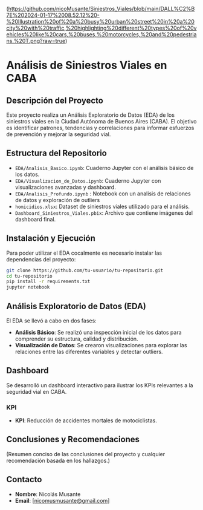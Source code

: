 (https://github.com/nicoMusante/Siniestros_Viales/blob/main/DALL%C2%B7E%202024-01-17%2008.52.12%20-%20Illustration%20of%20a%20busy%20urban%20street%20in%20a%20city%20with%20traffic,%20highlighting%20different%20types%20of%20vehicles%20like%20cars,%20buses,%20motorcycles,%20and%20pedestrians.%20T.png?raw=true)

# Análisis de Siniestros Viales en CABA

## Descripción del Proyecto

Este proyecto realiza un Análisis Exploratorio de Datos (EDA) de los siniestros viales en la Ciudad Autónoma de Buenos Aires (CABA). El objetivo es identificar patrones, tendencias y correlaciones para informar esfuerzos de prevención y mejorar la seguridad vial.

## Estructura del Repositorio

- `EDA/Analisis_Basico.ipynb`: Cuaderno Jupyter con el análisis básico de los datos.
- `EDA/Visualizacion_de_Datos.ipynb`: Cuaderno Jupyter con visualizaciones avanzadas y dashboard.
- `EDA/Analisis_Profundo.ipynb` : Notebook con un analisis de relaciones de datos y exploración de outliers
- `homicidios.xlsx`: Dataset de siniestros viales utilizado para el análisis.
- `Dashboard_Siniestros_Viales.pbix`: Archivo que contiene imágenes del dashboard final.

## Instalación y Ejecución

Para poder utilizar el EDA cocalmente es necesario instalar las dependencias del proyecto:

```bash
git clone https://github.com/tu-usuario/tu-repositorio.git
cd tu-repositorio
pip install -r requirements.txt
jupyter notebook
```

## Análisis Exploratorio de Datos (EDA)

El EDA se llevó a cabo en dos fases:

- **Análisis Básico**: Se realizó una inspección inicial de los datos para comprender su estructura, calidad y distribución.
- **Visualización de Datos**: Se crearon visualizaciones para explorar las relaciones entre las diferentes variables y detectar outliers.

## Dashboard

Se desarrolló un dashboard interactivo para ilustrar los KPIs relevantes a la seguridad vial en CABA.


### KPI

- **KPI**: Reducción de accidentes mortales de motociclistas.

## Conclusiones y Recomendaciones

(Resumen conciso de las conclusiones del proyecto y cualquier recomendación basada en los hallazgos.)

## Contacto

- **Nombre**: Nicolás Musante
- **Email**: [nicomusmusante@gmail.com]
